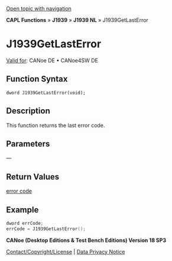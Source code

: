 [Open topic with navigation](../../../../../../CANoeDEFamily.htm#Topics/CAPLFunctions/J1939/J1939NodeLayer/Functions/CAPLfunctionJ1939Getlasterror.md)

**CAPL Functions** » **J1939** » **J1939 NL** » J1939GetLastError

# J1939GetLastError

[Valid for](../../../../Shared/FeatureAvailability.md): CANoe DE • CANoe4SW DE

## Function Syntax

```
dword J1939GetLastError(void);
```

## Description

This function returns the last error code.

## Parameters

—

## Return Values

[error code](../CAPLfunctionsJ1939NLErrorCodes.md)

## Example

```c
dword errCode;
errCode = J1939GetLastError();
```

**CANoe (Desktop Editions & Test Bench Editions) Version 18 SP3**

[Contact/Copyright/License](../../../../Shared/ContactCopyrightLicense.md) | [Data Privacy Notice](https://www.vector.com/int/en/company/get-info/privacy-policy/)
